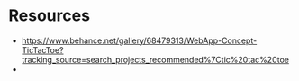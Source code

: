 # Resources
- https://www.behance.net/gallery/68479313/WebApp-Concept-TicTacToe?tracking_source=search_projects_recommended%7Ctic%20tac%20toe
- 